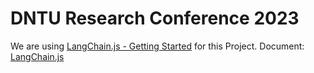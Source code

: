 # DNTU Research Conference 2023
 
We are using [LangChain.js - Getting Started](https://langchainers.hashnode.dev/getting-started-with-langchainjs) for this Project.
Document: [LangChain.js](https://js.langchain.com/docs/)